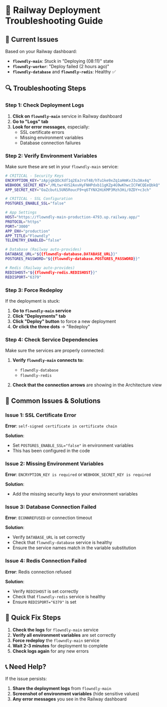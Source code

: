 # 🔧 Railway Deployment Troubleshooting Guide

## 🚨 Current Issues

Based on your Railway dashboard:
- **`flowndly-main`**: Stuck in "Deploying (08:11)" state
- **`flowndly-worker`**: "Deploy failed (2 hours ago)"
- **`flowndly-database`** and **`flowndly-redis`**: Healthy ✅

## 🔍 Troubleshooting Steps

### Step 1: Check Deployment Logs

1. **Click on `flowndly-main`** service in Railway dashboard
2. **Go to "Logs" tab**
3. **Look for error messages**, especially:
   - SSL certificate errors
   - Missing environment variables
   - Database connection failures

### Step 2: Verify Environment Variables

Make sure these are set in your `flowndly-main` service:

```bash
# CRITICAL - Security Keys
ENCRYPTION_KEY="zApjqkQOcXdf1q2EaJroT48/hTu1ke9xZq1aHmKvJ3u3Ax4q"
WEBHOOK_SECRET_KEY="/MLtwr4VS2AxvHyFNHPdxb11gKZp4G9wKhwcICFWCQEeQbkQ"
APP_SECRET_KEY="OaZcbutL5UN5RoucF9+q6TYNX2HiKMP3Mzh3Hi/0ZDY+c3ch"

# CRITICAL - SSL Configuration
POSTGRES_ENABLE_SSL="false"

# App Settings
HOST="https://flowndly-main-production-4793.up.railway.app/"
PROTOCOL="https"
PORT="3000"
APP_ENV="production"
APP_TITLE="Flowndly"
TELEMETRY_ENABLED="false"

# Database (Railway auto-provides)
DATABASE_URL="${{flowndly-database.DATABASE_URL}}"
POSTGRES_PASSWORD="${{flowndly-database.POSTGRES_PASSWORD}}"

# Redis (Railway auto-provides)
REDISHOST="${{flowndly-redis.REDISHOST}}"
REDISPORT="6379"
```

### Step 3: Force Redeploy

If the deployment is stuck:

1. **Go to `flowndly-main` service**
2. **Click "Deployments" tab**
3. **Click "Deploy" button** to force a new deployment
4. **Or click the three dots** → "Redeploy"

### Step 4: Check Service Dependencies

Make sure the services are properly connected:

1. **Verify `flowndly-main` connects to:**
   - `flowndly-database`
   - `flowndly-redis`

2. **Check that the connection arrows** are showing in the Architecture view

## 🚨 Common Issues & Solutions

### Issue 1: SSL Certificate Error
**Error**: `self-signed certificate in certificate chain`

**Solution**: 
- Set `POSTGRES_ENABLE_SSL="false"` in environment variables
- This has been configured in the code

### Issue 2: Missing Environment Variables
**Error**: `ENCRYPTION_KEY is required` or `WEBHOOK_SECRET_KEY is required`

**Solution**:
- Add the missing security keys to your environment variables

### Issue 3: Database Connection Failed
**Error**: `ECONNREFUSED` or connection timeout

**Solution**:
- Verify `DATABASE_URL` is set correctly
- Check that `flowndly-database` service is healthy
- Ensure the service names match in the variable substitution

### Issue 4: Redis Connection Failed
**Error**: Redis connection refused

**Solution**:
- Verify `REDISHOST` is set correctly
- Check that `flowndly-redis` service is healthy
- Ensure `REDISPORT="6379"` is set

## 🔄 Quick Fix Steps

1. **Check the logs** for `flowndly-main` service
2. **Verify all environment variables** are set correctly
3. **Force redeploy** the `flowndly-main` service
4. **Wait 2-3 minutes** for deployment to complete
5. **Check logs again** for any new errors

## 📞 Need Help?

If the issue persists:
1. **Share the deployment logs** from `flowndly-main`
2. **Screenshot of environment variables** (hide sensitive values)
3. **Any error messages** you see in the Railway dashboard
